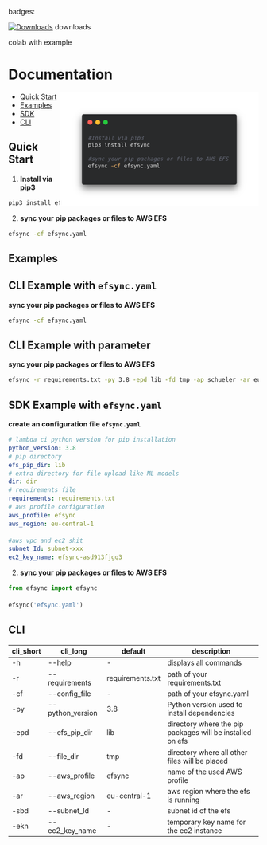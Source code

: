 badges:

[![Downloads](https://pepy.tech/badge/efsync)](https://pepy.tech/project/efsync) downloads

colab with example

# Documentation

<img align="right" width="400" src="./cli.png" />

- [Quick Start](#quick-start)
- [Examples](#examples)
- [SDK](#SDK)
- [CLI](#cli)

## <a name="quick-start"></a>Quick Start

1. **Install via pip3**

```bash
pip3 install efsync
```

2.  **sync your pip packages or files to AWS EFS**

```bash
efsync -cf efsync.yaml
```

## <a name="examples"></a>Examples

## CLI Example with `efsync.yaml`

**sync your pip packages or files to AWS EFS**

```bash
efsync -cf efsync.yaml
```

## CLI Example with parameter

**sync your pip packages or files to AWS EFS**

```bash
efsync -r requirements.txt -py 3.8 -epd lib -fd tmp -ap schueler -ar eu-central-1 -sbd <subnet_id> -ekn <ec2-key-name>
```

## SDK Example with `efsync.yaml`

**create an configuration file `efsync.yaml`**

```yaml
# lambda ci python version for pip installation
python_version: 3.8
# pip directory
efs_pip_dir: lib
# extra directory for file upload like ML models
dir: dir
# requirements file
requirements: requirements.txt
# aws profile configuration
aws_profile: efsync
aws_region: eu-central-1

#aws vpc and ec2 shit
subnet_Id: subnet-xxx
ec2_key_name: efsync-asd913fjgq3
```

2.  **sync your pip packages or files to AWS EFS**

```python
from efsync import efsync

efsync('efsync.yaml')
```

## <a name="cli"></a>CLI

| cli_short | cli_long         | default          | description                                               |
| --------- | ---------------- | ---------------- | --------------------------------------------------------- |
| -h        | --help           | -                | displays all commands                                     |
| -r        | --requirements   | requirements.txt | path of your requirements.txt                             |
| -cf       | --config_file    | -                | path of your efsync.yaml                                  |
| -py       | --python_version | 3.8              | Python version used to install dependencies               |
| -epd      | --efs_pip_dir    | lib              | directory where the pip packages will be installed on efs |
| -fd       | --file_dir       | tmp              | directory where all other files will be placed            |
| -ap       | --aws_profile    | efsync           | name of the used AWS profile                              |
| -ar       | --aws_region     | eu-central-1     | aws region where the efs is running                       |
| -sbd      | --subnet_Id      | -                | subnet id of the efs                                      |
| -ekn      | --ec2_key_name   | -                | temporary key name for the ec2 instance                   |
